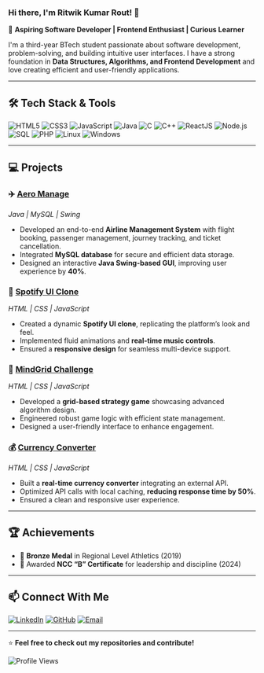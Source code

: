 ### Hi there, I'm Ritwik Kumar Rout! 👋

🚀 **Aspiring Software Developer | Frontend Enthusiast | Curious Learner**

I'm a third-year BTech student passionate about software development, problem-solving, and building intuitive user interfaces. I have a strong foundation in **Data Structures, Algorithms, and Frontend Development** and love creating efficient and user-friendly applications.

---

## 🛠️ Tech Stack & Tools

![HTML5](https://img.shields.io/badge/HTML5-000000?style=for-the-badge&logo=html5&logoColor=E34F26)
![CSS3](https://img.shields.io/badge/CSS3-000000?style=for-the-badge&logo=css3&logoColor=1572B6)
![JavaScript](https://img.shields.io/badge/JavaScript-000000?style=for-the-badge&logo=javascript&logoColor=F7DF1E)
![Java](https://img.shields.io/badge/Java-000000?style=for-the-badge&logo=openjdk&logoColor=ED8B00)
![C](https://img.shields.io/badge/C-000000?style=for-the-badge&logo=c&logoColor=00599C)
![C++](https://img.shields.io/badge/C++-000000?style=for-the-badge&logo=c%2B%2B&logoColor=00599C)
![ReactJS](https://img.shields.io/badge/React-000000?style=for-the-badge&logo=react&logoColor=61DAFB)
![Node.js](https://img.shields.io/badge/Node.js-000000?style=for-the-badge&logo=node.js&logoColor=43853D)
![SQL](https://img.shields.io/badge/SQL-000000?style=for-the-badge&logo=mysql&logoColor=4479A1)
![PHP](https://img.shields.io/badge/PHP-000000?style=for-the-badge&logo=php&logoColor=777BB4)
![Linux](https://img.shields.io/badge/Linux-000000?style=for-the-badge&logo=linux&logoColor=FCC624)
![Windows](https://img.shields.io/badge/Windows-000000?style=for-the-badge&logo=windows&logoColor=0078D6)

---

## 💻 Projects

### ✈️ [Aero Manage](#)
_Java | MySQL | Swing_
- Developed an end-to-end **Airline Management System** with flight booking, passenger management, journey tracking, and ticket cancellation.
- Integrated **MySQL database** for secure and efficient data storage.
- Designed an interactive **Java Swing-based GUI**, improving user experience by **40%**.

### 🎵 [Spotify UI Clone](#)
_HTML | CSS | JavaScript_
- Created a dynamic **Spotify UI clone**, replicating the platform’s look and feel.
- Implemented fluid animations and **real-time music controls**.
- Ensured a **responsive design** for seamless multi-device support.

### 🧠 [MindGrid Challenge](#)
_HTML | CSS | JavaScript_
- Developed a **grid-based strategy game** showcasing advanced algorithm design.
- Engineered robust game logic with efficient state management.
- Designed a user-friendly interface to enhance engagement.

### 💰 [Currency Converter](#)
_HTML | CSS | JavaScript_
- Built a **real-time currency converter** integrating an external API.
- Optimized API calls with local caching, **reducing response time by 50%**.
- Ensured a clean and responsive user experience.

---

## 🏆 Achievements

- 🥉 **Bronze Medal** in Regional Level Athletics (2019)
- 🏅 Awarded **NCC “B” Certificate** for leadership and discipline (2024)

---

## 📫 Connect With Me

[![LinkedIn](https://img.shields.io/badge/LinkedIn-ritwikrout-0077B5?style=for-the-badge&logo=linkedin&logoColor=white)](https://linkedin.com/in/ritwikrout/)
[![GitHub](https://img.shields.io/badge/GitHub-Ritwik--Rout-181717?style=for-the-badge&logo=github)](https://github.com/Ritwik-Rout)
[![Email](https://img.shields.io/badge/Email-ritwikrout2@gmail.com-D14836?style=for-the-badge&logo=gmail&logoColor=white)](mailto:ritwikrout2@gmail.com)

---

⭐ **Feel free to check out my repositories and contribute!**

![Profile Views](https://komarev.com/ghpvc/?username=Ritwik-Rout&color=000000)
